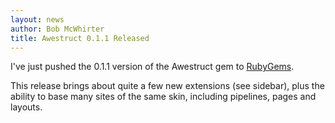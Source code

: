 ```yaml
---
layout: news
author: Bob McWhirter
title: Awestruct 0.1.1 Released
---
```


I've just pushed the 0.1.1 version of the Awestruct gem
to [RubyGems](http://rubygems.org/gems/awestruct).

This release brings about quite a few new extensions 
(see sidebar), plus the ability to base many sites of
the same skin, including pipelines, pages and layouts.
